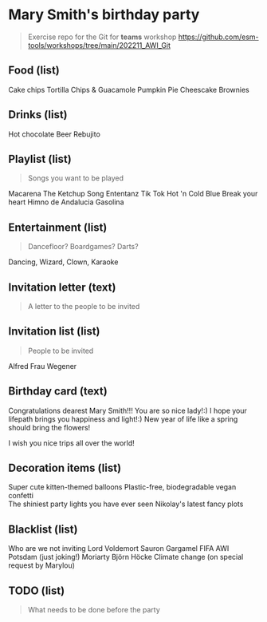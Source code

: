 # Mary Smith's birthday party
> Exercise repo for the Git for **teams** workshop https://github.com/esm-tools/workshops/tree/main/202211_AWI_Git

## Food (list)
Cake
chips
Tortilla Chips & Guacamole 
Pumpkin Pie Cheescake
Brownies

## Drinks (list)
Hot chocolate
Beer
Rebujito

## Playlist (list)
> Songs you want to be played

Macarena
The Ketchup Song
Ententanz
Tik Tok
Hot 'n Cold
Blue
Break your heart
Himno de Andalucia
Gasolina

## Entertainment (list)
> Dancefloor? Boardgames? Darts?

Dancing, Wizard, Clown, Karaoke

## Invitation letter (text)
> A letter to the people to be invited


## Invitation list (list)
> People to be invited

Alfred
Frau Wegener


## Birthday card (text)
Congratulations dearest Mary Smith!!!
You are so nice lady!:) I hope your lifepath brings you happiness and light!:) 
New year of life like a spring should bring the flowers!


I wish you nice trips all over the world!


## Decoration items (list)
Super cute kitten-themed balloons
Plastic-free, biodegradable vegan confetti  
The shiniest party lights you have ever seen
Nikolay's latest fancy plots 

## Blacklist (list)

Who are we not inviting
Lord Voldemort
Sauron
Gargamel
FIFA
AWI Potsdam (just joking!)
Moriarty
Björn Höcke
Climate change (on special request by Marylou)

## TODO (list)
> What needs to be done before the party


